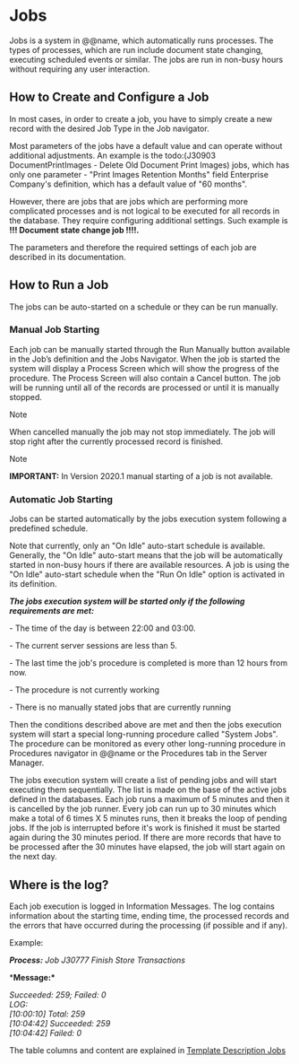 # Jobs

Jobs is a system in @@name, which automatically runs processes. The types of processes, which are run include document state changing, executing scheduled events or similar. The jobs are run in non-busy hours without requiring any user interaction.

## How to Create and Configure a Job

In most cases, in order to create a job, you have to simply create a new record with the desired Job Type in the Job navigator.

Most parameters of the jobs have a default value and can operate without additional adjustments. An example is the todo:(J30903 DocumentPrintImages - Deletе Old Document Print Images)  jobs, which has only one parameter - "Print Images Retention Months" field Enterprise Company's definition, which has a default value of "60 months".

However, there are jobs that are jobs which are performing more complicated processes and is not logical to be executed for all records in the database. They require configuring additional settings. Such example is **!!! Document state change job !!!!.** 

The parameters and therefore the required settings of each job are described in its documentation.

## How to Run a Job

The jobs can be auto-started on a schedule or they can be run manually. 

### Manual Job Starting

Each job can be manually started through the Run Manually button available in the Job’s definition and the Jobs Navigator. When the job is started the system will display a Process Screen which will show the progress of the procedure. The Process Screen will also contain a Cancel button. The job will be running until all of the records are processed or until it is manually stopped.

> [!Note]
> When cancelled manually the job may not stop immediately. The job will stop right after the currently processed record is finished.



> [!Note] 
> **IMPORTANT:** In Version 2020.1 manual starting of a job is not available.

### Automatic Job Starting

Jobs can be started automatically by the jobs execution system following a predefined schedule.

Note that currently, only an "On Idle" auto-start schedule is available. Generally, the "On Idle" auto-start means that the job will be automatically started in non-busy hours if there are available resources. A job is using the "On Idle" auto-start schedule when the "Run On Idle" option is activated in its definition.



***The jobs execution system will be started only if the following requirements are met:***

 \- The time of the day is between 22:00 and 03:00.

 \- The current server sessions are less than 5.

 \- The last time the job's procedure is completed is more than 12 hours from now.

 \- The procedure is not currently working

 \- There is no manually stated jobs that are currently running


Then the conditions described above are met and then the jobs execution system will start a special long-running procedure called "System Jobs". The procedure can be monitored as every other long-running procedure in Procedures navigator in @@name or the Procedures tab in the Server Manager.

The jobs execution system will create a list of pending jobs and will start executing them sequentially. The list is made on the base of the active jobs defined in the databases. Each job runs a maximum of 5 minutes and then it is cancelled by the job runner. Every job can run up to 30 minutes which make a total of 6 times X 5 minutes runs, then it breaks the loop of pending jobs. If the job is interrupted before it's work is finished it must be started again during the 30 minutes period. If there are more records that have to be processed after the 30 minutes have elapsed, the job will start again on the next day. 

## Where is the log?

Each job execution is logged in Information Messages. The log contains information about the starting time, ending time, the processed records and the errors that have occurred during the processing (if possible and if any).



Example:

***Process:** Job J30777 Finish Store Transactions*

***Message:\***

*Succeeded: 259; Failed: 0 <br>
LOG: <br>
[10:00:10] Total: 259 <br>
[10:04:42] Succeeded: 259 <br>
[10:04:42] Failed: 0*

The table columns and content are explained in [Template Description Jobs](https://github.com/ErpNetDocs/model/blob/master/templates/template-description-jobs.md)

